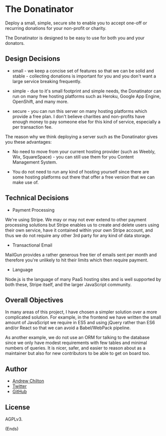 # The Donatinator #

Deploy a small, simple, secure site to enable you to accept one-off or recurring donations for your non-profit or
charity.

The Donatinator is designed to be easy to use for both you and your donators.

## Design Decisions ##

* small - we keep a concise set of features so that we can be solid and stable - collecting donations is important for
  you and you don't want a large service breaking frequently.

* simple - due to it's small footprint and simple needs, the Donatinator can run on many free hosting platforms such as
  Heroku, Google App Engine, OpenShift, and many more.

* secure - you can run this server on many hosting platforms which provide a free plan. I don't believe charities and
  non-profits have enough money to pay someone else for this kind of service, especially a per transaction fee.

The reason why we think deploying a server such as the Donatinator gives you these advantages:

* No need to move from your current hosting provider (such as Weebly, Wix, SquareSpace) - you can still use them for
  you Content Management System.

* You do not need to run any kind of hosting yourself since there are some hosting platforms out there that offer
  a free version that we can make use of.

## Technical Decisions ##

- Payment Processing

We're using Stripe. We may or may not ever extend to other payment processing solutions but Stripe enables us to create
and delete users using their own service, have it contained within your own Stripe account, and thus we do not require
any other 3rd party for any kind of data storage.

- Transactional Email

MailGun provides a rather generous free tier of emails sent per month and therefore you're unlikely to hit their limits
which then require payment.

- Language

Node.js is the language of many PaaS hosting sites and is well supported by both these, Stripe itself, and the larger
JavaScript community.

## Overall Objectives ##

In many areas of this project, I have chosen a simpler solution over a more complicated solution. For example, in the
frontend we have written the small amount of JavaScript we require in ES5 and using jQuery rather than ES6 and/or React
so that we can avoid a Babel/WebPack pipeline.

As another example, we do not use an ORM for talking to the database since we only have modest requirements with few
tables and minimal numbers of queries. It is nicer, safer, and easier to reason about as a maintainer but also for new
contributors to be able to get on board too.

## Author ##

* [Andrew Chilton](https://chilts.org)
* [Twitter](https://twitter.com/andychilton)
* [GitHub](https://github.com/chilts)

## License ##

AGPLv3.

(Ends)
